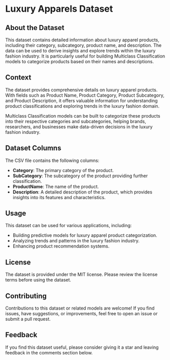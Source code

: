 # Luxury Apparels Dataset

## About the Dataset
This dataset contains detailed information about luxury apparel products, including their category, subcategory, product name, and description. The data can be used to derive insights and explore trends within the luxury fashion industry. It is particularly useful for building Multiclass Classification models to categorize products based on their names and descriptions.

## Context
The dataset provides comprehensive details on luxury apparel products. With fields such as Product Name, Product Category, Product Subcategory, and Product Description, it offers valuable information for understanding product classifications and exploring trends in the luxury fashion domain.

Multiclass Classification models can be built to categorize these products into their respective categories and subcategories, helping brands, researchers, and businesses make data-driven decisions in the luxury fashion industry.

## Dataset Columns
The CSV file contains the following columns:

- **Category**: The primary category of the product.
- **SubCategory**: The subcategory of the product providing further classification.
- **ProductName**: The name of the product.
- **Description**: A detailed description of the product, which provides insights into its features and characteristics.

## Usage
This dataset can be used for various applications, including:
- Building predictive models for luxury apparel product categorization.
- Analyzing trends and patterns in the luxury fashion industry.
- Enhancing product recommendation systems.

## License
The dataset is provided under the MIT license. Please review the license terms before using the dataset.

## Contributing
Contributions to this dataset or related models are welcome! If you find issues, have suggestions, or improvements, feel free to open an issue or submit a pull request.

## Feedback
If you find this dataset useful, please consider giving it a star and leaving feedback in the comments section below.